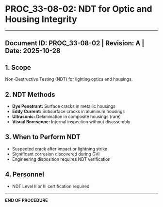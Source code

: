 # PROC_33-08-02: NDT for Optic and Housing Integrity
---
**Document ID:** PROC_33-08-02 | **Revision:** A | **Date:** 2025-10-28
---
## 1. Scope
Non-Destructive Testing (NDT) for lighting optics and housings.
## 2. NDT Methods
- **Dye Penetrant:** Surface cracks in metallic housings
- **Eddy Current:** Subsurface cracks in aluminum housings
- **Ultrasonic:** Delamination in composite housings (rare)
- **Visual Borescope:** Internal inspection without disassembly
## 3. When to Perform NDT
- Suspected crack after impact or lightning strike
- Significant corrosion discovered during GVI
- Engineering disposition requires NDT verification
## 4. Personnel
- NDT Level II or III certification required
---
**END OF PROCEDURE**
